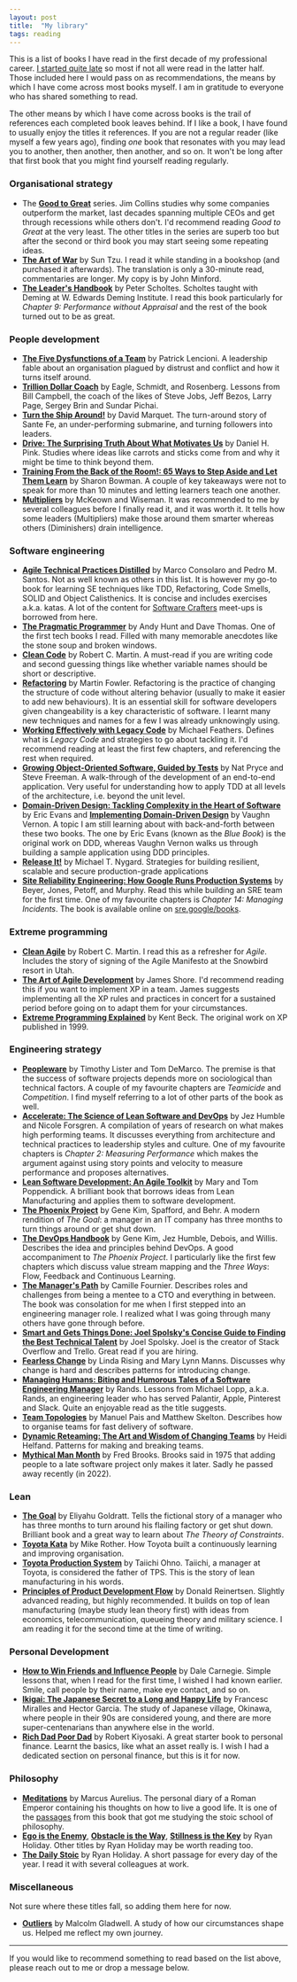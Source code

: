 ```yaml
---
layout: post
title:  "My library"
tags: reading
---
```

This is a list of books I have read in the first decade of my professional career.
[I started quite late](https://lamak-qaizar.github.io/2023/01/04/how-i-started-reading-books.html)
so most if not all were read in the latter half.
Those included here I would pass on as recommendations,
the means by which I have come across most books myself.
I am in gratitude to everyone who has shared something to read.

The other means by which I have come across books is the trail 
of references each completed book leaves behind.
If I like a book, I have found to usually enjoy the titles it references.
If you are not a regular reader (like myself a few years ago),
finding _one_ book that resonates with you may lead you to another,
then another, then another, and so on.
It won't be long after that first book that you might find yourself reading regularly.

### Organisational strategy
- The **[Good to Great](https://www.google.com/search?q=good+to+great+by+jim+collins)** series. Jim Collins studies why some companies outperform the market, last decades spanning multiple CEOs and get through recessions while others don't. I'd recommend reading _Good to Great_ at the very least. The other titles in the series are superb too but after the second or third book you may start seeing some repeating ideas.
- **[The Art of War](https://www.google.com/search?q=the+art+of+war)** by Sun Tzu. I read it while standing in a bookshop (and purchased it afterwards). The translation is only a 30-minute read, commentaries are longer. My copy is by John Minford.
- **[The Leader's Handbook](https://www.google.com/search?q=the+leaders+handbook)** by Peter Scholtes. Scholtes taught with Deming at W. Edwards Deming Institute. I read this book particularly for _Chapter 9: Performance without Appraisal_ and the rest of the book turned out to be as great.

### People development
- **[The Five Dysfunctions of a Team](https://www.google.com/search?q=the+five+dysfunctions+of+a+team)** by Patrick Lencioni. A leadership fable about an organisation plagued by distrust and conflict and how it turns itself around.
- **[Trillion Dollar Coach](https://www.google.com/search?q=trillion+dollar+coach)** by Eagle, Schmidt, and Rosenberg. Lessons from Bill Campbell, the coach of the likes of Steve Jobs, Jeff Bezos, Larry Page, Sergey Brin and Sundar Pichai.
- **[Turn the Ship Around!](https://www.google.com/search?q=turn+the+ship+around)** by David Marquet. The turn-around story of Sante Fe, an under-performing submarine, and turning followers into leaders.
- **[Drive: The Surprising Truth About What Motivates Us](https://www.google.com/search?q=drive+surprising+truth+about+what+motivates+us)** by Daniel H. Pink. Studies where ideas like carrots and sticks come from and why it might be time to think beyond them.
- **[Training From the Back of the Room!: 65 Ways to Step Aside and Let Them Learn](https://www.google.com/search?q=training+from+the+back+of+the+room)** by Sharon Bowman. A couple of key takeaways were not to speak for more than 10 minutes and letting learners teach one another.
- **[Multipliers](https://www.google.com/search?q=multipliers)** by McKeown and Wiseman. It was recommended to me by several colleagues before I finally read it, and it was worth it. It tells how some leaders (Multipliers) make those around them smarter whereas others (Diminishers) drain intelligence.

### Software engineering
- **[Agile Technical Practices Distilled](https://www.google.com/search?q=agile+technical+practices+distilled)** by Marco Consolaro and Pedro M. Santos. Not as well known as others in this list. It is however my go-to book for learning SE techniques like TDD, Refactoring, Code Smells, SOLID and Object Calisthenics. It is concise and includes exercises a.k.a. katas. A lot of the content for [Software Crafters](https://software-crafters-karachi.github.io/past-meetups.html) meet-ups is borrowed from here.
- **[The Pragmatic Programmer](https://www.google.com/search?q=the+pragmatic+programmer)** by Andy Hunt and Dave Thomas. One of the first tech books I read. Filled with many memorable anecdotes like the stone soup and broken windows.
- **[Clean Code](https://www.google.com/search?q=clean+code)** by Robert C. Martin. A must-read if you are writing code and second guessing things like whether variable names should be short or descriptive.
- **[Refactoring](https://www.google.com/search?q=refactoring+by+martin+fowler)** by Martin Fowler. Refactoring is the practice of changing the structure of code without altering behavior (usually to make it easier to add new behaviours). It is an essential skill for software developers given changeability is a key characteristic of software. I learnt many new techniques and names for a few I was already unknowingly using.
- **[Working Effectively with Legacy Code](https://www.google.com/search?q=working+effectively+with+legacy+code)** by Michael Feathers. Defines what is _Legacy Code_ and strategies to go about tackling it. I'd recommend reading at least the first few chapters, and referencing the rest when required.
- **[Growing Object-Oriented Software, Guided by Tests](https://www.google.com/search?q=growing+object+oriented+software+guided+by+tests)** by Nat Pryce and Steve Freeman. A walk-through of the development of an end-to-end application. Very useful for understanding how to apply TDD at all levels of the architecture, i.e. beyond the unit level.
- **[Domain-Driven Design: Tackling Complexity in the Heart of Software](https://www.google.com/search?q=domain+driven+design+tackling+complexity+in+the+heart+of+software)** by Eric Evans and **[Implementing Domain-Driven Design](https://www.google.com/search?q=implementing+domain+driven+design)** by Vaughn Vernon. A topic I am still learning about with back-and-forth between these two books. The one by Eric Evans (known as the _Blue Book_) is the original work on DDD, whereas Vaughn Vernon walks us through building a sample application using DDD principles.
- **[Release It!](https://www.google.com/search?q=release+it!)** by Michael T. Nygard. Strategies for building resilient, scalable and secure production-grade applications
- **[Site Reliability Engineering: How Google Runs Production Systems](https://www.google.com/search?q=site+reliability+engineering+how+google+runs+production+systems)** by Beyer, Jones, Petoff, and Murphy. Read this while building an SRE team for the first time. One of my favourite chapters is _Chapter 14: Managing Incidents_. The book is available online on [sre.google/books](https://sre.google/books/).

### Extreme programming
- **[Clean Agile](https://www.google.com/search?q=clean+agile)** by Robert C. Martin. I read this as a refresher for _Agile_. Includes the story of signing of the Agile Manifesto at the Snowbird resort in Utah.
- **[The Art of Agile Development](https://www.google.com/search?q=the+art+of+agile+development)** by James Shore. I'd recommend reading this if you want to implement XP in a team. James suggests implementing all the XP rules and practices in concert for a sustained period before going on to adapt them for your circumstances.
- **[Extreme Programming Explained](https://www.google.com/search?q=extreme+programming+explained)** by Kent Beck. The original work on XP published in 1999.

### Engineering strategy
- **[Peopleware](https://www.google.com/search?q=peopleware+by+tom+demarco)** by Timothy Lister and Tom DeMarco. The premise is that the success of software projects depends more on sociological than technical factors. A couple of my favourite chapters are _Teamicide_ and _Competition_. I find myself referring to a lot of other parts of the book as well. 
- **[Accelerate: The Science of Lean Software and DevOps](https://www.google.com/search?q=accelerate+the+science+of+lean+software+and+devops)** by Jez Humble and Nicole Forsgren. A compilation of years of research on what makes high performing teams. It discusses everything from architecture and technical practices to leadership styles and culture. One of my favourite chapters is _Chapter 2: Measuring Performance_ which makes the argument against using story points and velocity to measure performance and proposes alternatives.
- **[Lean Software Development: An Agile Toolkit](https://www.google.com/search?q=fearless+change)** by Mary and Tom Poppendick. A brilliant book that borrows ideas from Lean Manufacturing and applies them to software development.
- **[The Phoenix Project](https://www.google.com/search?q=the+phoenix+project)** by Gene Kim, Spafford, and Behr. A modern rendition of _The Goal_: a manager in an IT company has three months to turn things around or get shut down.
- **[The DevOps Handbook](https://www.google.com/search?q=the+devops+handbook)** by Gene Kim, Jez Humble, Debois, and Willis. Describes the idea and principles behind DevOps. A good accompaniment to _The Phoenix Project_. I particularly like the first few chapters which discuss value stream mapping and the _Three Ways_: Flow, Feedback and Continuous Learning.
- **[The Manager's Path](https://www.google.com/search?q=the+managers+path)** by Camille Fournier. Describes roles and challenges from being a mentee to a CTO and everything in between. The book was consolation for me when I first stepped into an engineering manager role. I realized what I was going through many others have gone through before.
- **[Smart and Gets Things Done: Joel Spolsky's Concise Guide to Finding the Best Technical Talent](https://www.google.com/search?q=smart+and+gets+things+done+by+joel+spolsky)** by Joel Spolsky. Joel is the creator of Stack Overflow and Trello. Great read if you are hiring.
- **[Fearless Change](https://www.google.com/search?q=fearless+change)** by Linda Rising and Mary Lynn Manns. Discusses why change is hard and describes patterns for introducing change.
- **[Managing Humans: Biting and Humorous Tales of a Software Engineering Manager](https://www.google.com/search?q=managing+humans+by+rands)** by Rands. Lessons from Michael Lopp, a.k.a. Rands, an engineering leader who has served Palantir, Apple, Pinterest and Slack. Quite an enjoyable read as the title suggests.
- **[Team Topologies](https://www.google.com/search?q=team+topologies)** by Manuel Pais and Matthew Skelton. Describes how to organise teams for fast delivery of software.
- **[Dynamic Reteaming: The Art and Wisdom of Changing Teams](https://www.google.com/search?q=dynamic+reteaming)** by Heidi Helfand. Patterns for making and breaking teams.
- **[Mythical Man Month](https://www.google.com/search?q=mythical+man+month)** by Fred Brooks. Brooks said in 1975 that adding people to a late software project only makes it later. Sadly he passed away recently (in 2022).

### Lean
- **[The Goal](https://www.google.com/search?q=the+goal+by+eliyahu+goldratt)** by Eliyahu Goldratt. Tells the fictional story of a manager who has three months to turn around his flailing factory or get shut down. Brilliant book and a great way to learn about _The Theory of Constraints_.  
- **[Toyota Kata](https://www.google.com/search?q=toyota+kata+by+mike+rother)** by Mike Rother. How Toyota built a continuously learning and improving organisation.
- **[Toyota Production System](https://www.google.com/search?q=toyota+production+system+by+taiichi+ohno)** by Taiichi Ohno. Taiichi, a manager at Toyota, is considered the father of TPS. This is the story of lean manufacturing in his words.
- **[Principles of Product Development Flow](https://www.google.com/search?q=principles+of+product+development+flow)** by Donald Reinertsen. Slightly advanced reading, but highly recommended. It builds on top of lean manufacturing (maybe study lean theory first) with ideas from economics, telecommunication, queueing theory and military science. I am reading it for the second time at the time of writing.

### Personal Development
- **[How to Win Friends and Influence People](https://www.google.com/search?q=how+to+win+friends+influence+people)** by Dale Carnegie. Simple lessons that, when I read for the first time, I wished I had known earlier. Smile, call people by their name, make eye contact, and so on.
- **[Ikigai: The Japanese Secret to a Long and Happy Life](https://www.google.com/search?q=ikigai+the+japanese+secret+to+a+long+and+happy+life)** by Francesc Miralles and Hector Garcia. The study of Japanese village, Okinawa, where people in their 90s are considered young, and there are more super-centenarians than anywhere else in the world.
- **[Rich Dad Poor Dad](https://www.google.com/search?q=rich+dad+poor+dad)** by Robert Kiyosaki. A great starter book to personal finance. Learnt the basics, like what an asset really is. I wish I had a dedicated section on personal finance, but this is it for now.

### Philosophy
- **[Meditations](https://www.google.com/search?q=meditations+by+marcus+aurelius)** by Marcus Aurelius. The personal diary of a Roman Emperor containing his thoughts on how to live a good life. It is one of the [passages](https://lamak-qaizar.github.io/2022/11/03/when-you-wake-up-in-the-morning.html) from this book that got me studying the stoic school of philosophy.
- **[Ego is the Enemy](https://www.google.com/search?q=ego+is+the+enemy)**, **[Obstacle is the Way](https://www.google.com/search?q=obstacle+is+the+way)**, **[Stillness is the Key](https://www.google.com/search?q=stillness+is+the+key)** by Ryan Holiday. Other titles by Ryan Holiday may be worth reading too.
- **[The Daily Stoic](https://www.google.com/search?q=the+daily+stoic)** by Ryan Holiday. A short passage for every day of the year. I read it with several colleagues at work.

### Miscellaneous
Not sure where these titles fall, so adding them here for now.

- **[Outliers](https://www.google.com/search?q=outliers+by+malcolm+gladwell)** by Malcolm Gladwell. A study of how our circumstances shape us. Helped me reflect my own journey.

---

If you would like to recommend something to read based on the list above,
please reach out to me or drop a message below.